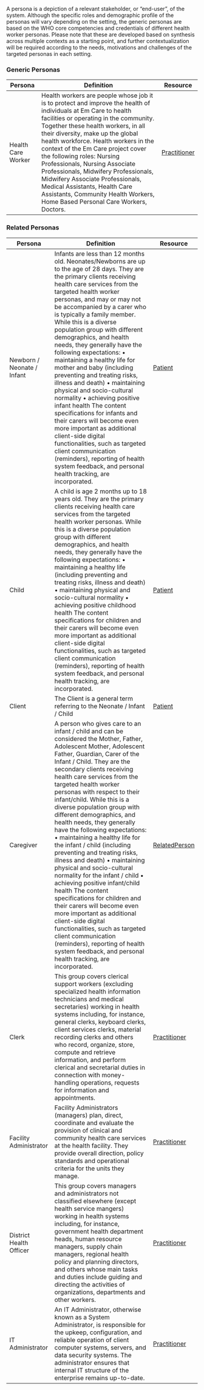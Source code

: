 A persona is a depiction of a relevant stakeholder, or “end-user”, of the system. Although the specific roles and demographic profile of the personas will vary depending on the setting, the generic personas are based on the WHO core competencies and credentials of different health worker personas. Please note that these are developed based on synthesis across multiple contexts as a starting point, and further contextualization will be required according to the needs, motivations and challenges of the targeted personas in each setting.

### Generic Personas 

| Persona     | Definition                                                                                                                                                                                                                                                                                                                                                                                                                                                                                                                                                                 | Resource         |
|-------------|----------------------------------------------------------------------------------------------------------------------------------------------------------------------------------------------------------------------------------------------------------------------------------------------------------------------------------------------------------------------------------------------------------------------------------------------------------------------------------------------------------------------------------------------------------------------------|------------------|
| Health Care Worker   | Health workers are people whose job it is to protect and improve the health of individuals at Em Care to health facilities or operating in the community. Together these health workers, in all their diversity, make up the global health workforce. Health workers in the context of the Em Care project cover the following roles: Nursing Professionals, Nursing Associate Professionals, Midwifery Professionals, Midwifery Associate Professionals, Medical Assistants, Health Care Assistants, Community Health Workers, Home Based Personal Care Workers, Doctors. | [Practitioner](StructureDefinition-che-practitioner.html) |

### Related Personas

| Persona                    | Definition                                                                                                                                                                                                                                                                                                                                                                                                                                                                                                                                                                                                                                                                                                                                                                                                                                                                                                                                                                        | Resource            |
|----------------------------|-----------------------------------------------------------------------------------------------------------------------------------------------------------------------------------------------------------------------------------------------------------------------------------------------------------------------------------------------------------------------------------------------------------------------------------------------------------------------------------------------------------------------------------------------------------------------------------------------------------------------------------------------------------------------------------------------------------------------------------------------------------------------------------------------------------------------------------------------------------------------------------------------------------------------------------------------------------------------------------|---------------------|
| Newborn / Neonate / Infant | Infants are less than 12 months old.  Neonates/Newborns are up to the age of 28 days. They are the primary clients receiving health care services from the targeted health worker personas, and may or may not be accompanied by a carer who is typically a family member. While this is a diverse population group with different demographics, and health needs, they generally have the following expectations: • maintaining a healthy life for mother and baby (including preventing and treating risks, illness and death) • maintaining physical and socio-cultural normality • achieving positive infant health  The content specifications for infants and their carers will become even more important as additional client-side digital functionalities, such as targeted client communication (reminders), reporting of health system feedback, and personal health tracking, are incorporated.                                                                       | [Patient](StructureDefinition-che-patient.html)       |
| Child                      | A child is age 2 months up to 18 years old. They are the primary clients receiving health care services from the targeted health worker personas. While this is a diverse population group with different demographics, and health needs, they generally have the following expectations: • maintaining a healthy life (including preventing and treating risks, illness and death) • maintaining physical and socio-cultural normality • achieving positive childhood health  The content specifications for children and their carers will become even more important as additional client-side digital functionalities, such as targeted client communication (reminders), reporting of health system feedback, and personal health tracking, are incorporated.                                                                                                                                                                                                                | [Patient](StructureDefinition-che-patient.html)       |
| Client                     | The Client is a general term referring to the Neonate / Infant / Child                                                                                                                                                                                                                                                                                                                                                                                                                                                                                                                                                                                                                                                                                                                                                                                                                                                                                                            | [Patient](StructureDefinition-che-patient.html)       |
| Caregiver                  | A person who gives care to an infant / child and can be considered the Mother, Father, Adolescent Mother, Adolescent Father, Guardian, Carer of the Infant / Child.  They are the secondary clients receiving health care services from the targeted health worker personas with respect to their infant/child. While this is a diverse population group with different demographics, and health needs, they generally have the following expectations: • maintaining a healthy life for the infant / child (including preventing and treating risks, illness and death) • maintaining physical and socio-cultural normality for the infant / child • achieving positive infant/child health  The content specifications for children and their carers will become even more important as additional client-side digital functionalities, such as targeted client communication (reminders), reporting of health system feedback, and personal health tracking, are incorporated. | [RelatedPerson](StuctureDefinition-che-related-person.html) |
| Clerk                      | This group covers clerical support workers (excluding specialized health information technicians and medical secretaries) working in health systems including, for instance, general clerks, keyboard clerks, client services clerks, material recording clerks and others who record, organize, store, compute and retrieve information, and perform clerical and secretarial duties in connection with money-handling operations, requests for information and appointments.                                                                                                                                                                                                                                                                                                                                                                                                                                                                                                    | [Practitioner](StructureDefinition-che-practitioner.html)  |
| Facility Administrator     | Facility Administrators (managers) plan, direct, coordinate and evaluate the provision of clinical and community health care services at the health facility. They provide overall direction, policy standards and operational criteria for the units they manage.                                                                                                                                                                                                                                                                                                                                                                                                                                                                                                                                                                                                                                                                                                                | [Practitioner](StructureDefinition-che-practitioner.html)  |
| District Health Officer    | This group covers managers and administrators not classified elsewhere (except health service mangers) working in health systems including, for instance, government health department heads, human resource managers, supply chain managers, regional health policy and planning directors, and others whose main tasks and duties include guiding and directing the activities of organizations, departments and other workers.                                                                                                                                                                                                                                                                                                                                                                                                                                                                                                                                                 | [Practitioner](StructureDefinition-che-practitioner.html)  |
| IT Administrator           | An IT Administrator, otherwise known as a System Administrator, is responsible for the upkeep, configuration, and reliable operation of client computer systems, servers, and data security systems. The administrator ensures that internal IT structure of the enterprise remains up-to-date.                                                                                                                                                                                                                                                                                                                                                                                                                                                                                                                                                                                                                                                                                   | [Practitioner](StructureDefinition-che-practitioner.html)  |